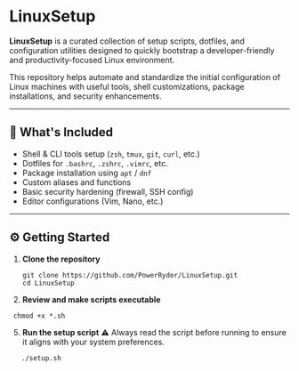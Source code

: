 # LinuxSetup

**LinuxSetup** is a curated collection of setup scripts, dotfiles, and configuration utilities designed to quickly bootstrap a developer-friendly and productivity-focused Linux environment.

This repository helps automate and standardize the initial configuration of Linux machines with useful tools, shell customizations, package installations, and security enhancements.

---

## 🚀 What's Included

- Shell & CLI tools setup (`zsh`, `tmux`, `git`, `curl`, etc.)
- Dotfiles for `.bashrc`, `.zshrc`, `.vimrc`, etc.
- Package installation using `apt` / `dnf`
- Custom aliases and functions
- Basic security hardening (firewall, SSH config)
- Editor configurations (Vim, Nano, etc.)

---

## ⚙️ Getting Started

1. **Clone the repository**
   ```
   git clone https://github.com/PowerRyder/LinuxSetup.git
   cd LinuxSetup
   ```
3. **Review and make scripts executable**
  ```
   chmod +x *.sh
   ```
5. **Run the setup script**
⚠️ Always read the script before running to ensure it aligns with your system preferences.
```
   ./setup.sh
```
